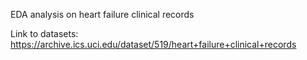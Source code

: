 EDA analysis on heart failure clinical records

Link to datasets:  https://archive.ics.uci.edu/dataset/519/heart+failure+clinical+records

